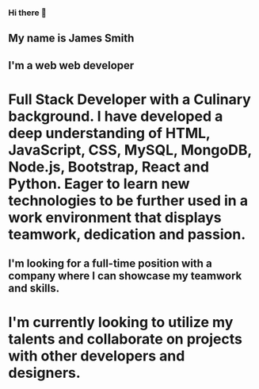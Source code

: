 ### Hi there 👋

## My name is James Smith

## I'm a web web developer

# Full Stack Developer with a Culinary background. I have developed a deep understanding of HTML, JavaScript, CSS, MySQL, MongoDB, Node.js, Bootstrap, React and Python. Eager to learn new technologies to be further used in a work environment that displays teamwork, dedication and passion.

## I'm looking for a full-time position with a company where I can showcase my teamwork and skills.

# I'm currently looking to utilize my talents and collaborate on projects with other developers and designers.



<!--
**jasmith188/jasmith188** is a ✨ _special_ ✨ repository because its `README.md` (this file) appears on your GitHub profile.

Here are some ideas to get you started:

- 🔭 I’m currently working on ...
- 🌱 I’m currently learning ...
- 👯 I’m looking to collaborate on ...
- 🤔 I’m looking for help with ...
- 💬 Ask me about ...
- 📫 How to reach me: ...
- 😄 Pronouns: ...
- ⚡ Fun fact: ...
-->
